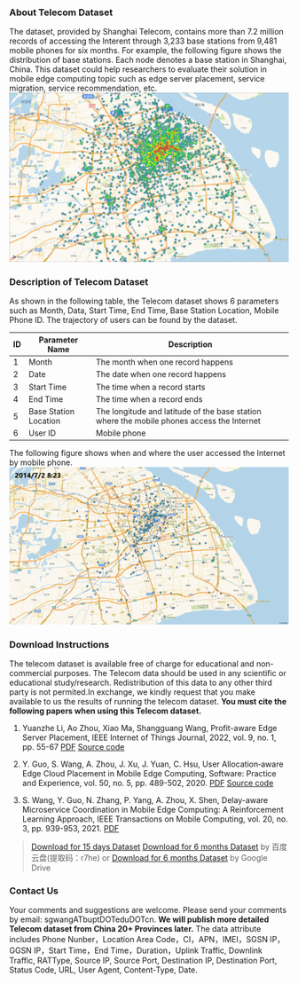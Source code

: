 
### About Telecom Dataset

The dataset, provided by Shanghai Telecom, contains more than 7.2 million records of accessing the Interent through 3,233 base stations from 9,481 mobile phones for six months. For example, the following figure shows the distribution of base stations. Each node denotes a base station in Shanghai, China. This dataset could help researchers to evaluate their solution in mobile edge computing topic such as edge server placement, service migration, service recommendation, etc.
![img](../images/fig1.png)

### Description of Telecom Dataset

As shown in the following table, the Telecom dataset shows 6 parameters such as Month, Data, Start Time, End Time, Base Station Location, Mobile Phone ID. The trajectory of users can be found by the dataset.

| ID  | Parameter Name      | Description                                                            |
|-----|---------------------|------------------------------------------------------------------------|
| 1   | Month               | The month when one record happens                                      |
| 2   | Date                | The date when one record happens                                       |
| 3   | Start Time          | The time when a record starts                                          |
| 4   | End Time            | The time when a record ends                                            |
| 5   | Base Station Location | The longitude and latitude of the base station where the mobile phones access the Internet |
| 6   | User ID             | Mobile phone                                                           |

The following figure shows when and where the user accessed the Internet by mobile phone.
![img](../images/fig2.gif)

### Download Instructions

The telecom dataset is available free of charge for educational and non-commercial purposes. The Telecom data should be used in any scientific or educational study/research. Redistribution of this data to any other third party is not permited.In exchange, we kindly request that you make available to us the results of running the telecom dataset. **You must cite the following papers when using this Telecom dataset.**

1. Yuanzhe Li, Ao Zhou, Xiao Ma, Shangguang Wang, Profit-aware Edge Server Placement, IEEE Internet of Things Journal, 2022, vol. 9, no. 1, pp. 55-67 [PDF](../assets/IOTJLI.pdf) [Source code](../files/ESP.zip)

2. Y. Guo, S. Wang, A. Zhou, J. Xu, J. Yuan, C. Hsu, User Allocation‐aware Edge Cloud Placement in Mobile Edge Computing, Software: Practice and Experience, vol. 50, no. 5, pp. 489-502, 2020. [PDF](../assets/spe.2685.pdf) [Source code](../files/edge-cloud-placement.rar)

3. S. Wang, Y. Guo, N. Zhang, P. Yang, A. Zhou, X. Shen, Delay-aware Microservice Coordination in Mobile Edge Computing: A Reinforcement Learning Approach, IEEE Transactions on Mobile Computing, vol. 20, no. 3, pp. 939-953, 2021. [PDF](../assets/Delay-aware_Microservice_Coordination.pdf)

> [Download for 15 days Dataset](../files/telecom.zip)
> [Download for 6 months Dataset](https://pan.baidu.com/s/1TMp_JaGTwPApT_9mi_b0Cg) by 百度云盘(提取码：r7he) or [Download for 6 months Dataset](https://drive.google.com/file/d/1TWD3QDBrsn90zxbDom94BF4fR-NOp0Pi/view?usp=sharing) by Google Drive

### Contact Us

Your comments and suggestions are welcome. Please send your comments by email: sgwangATbuptDOTeduDOTcn. **We will publish more detailed Telecom dataset from China 20+ Provinces later.** The data attribute includes Phone Nunber，Location Area Code，CI，APN，IMEI，SGSN IP，GGSN IP，Start Time，End Time，Duration，Uplink Traffic, Downlink Traffic, RATType, Source IP, Source Port, Destination IP, Destination Port, Status Code, URL, User Agent, Content-Type, Date.
